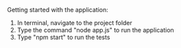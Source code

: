 Getting started with the application: 

1. In terminal, navigate to the project folder
2. Type the command "node app.js" to run the application
3. Type "npm start" to run the tests
